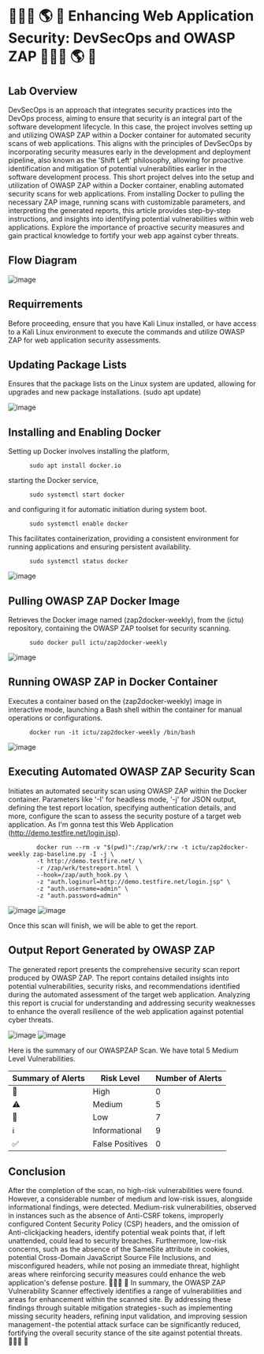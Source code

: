 # 👨🏻‍💻 🌎 🔐 Enhancing Web Application Security: DevSecOps and OWASP ZAP 👨🏻‍💻 🌎 🔐
## Lab Overview

DevSecOps is an approach that integrates security practices into the DevOps process, aiming to ensure that security is an integral part of the software development lifecycle. In this case, the project involves setting up and utilizing OWASP ZAP within a Docker container for automated security scans of web applications. This aligns with the principles of DevSecOps by incorporating security measures early in the development and deployment pipeline, also known as the 'Shift Left' philosophy, allowing for proactive identification and mitigation of potential vulnerabilities earlier in the software development process.
This short project delves into the setup and utilization of OWASP ZAP within a Docker container, enabling automated security scans for web applications. From installing Docker to pulling the necessary ZAP image, running scans with customizable parameters, and interpreting the generated reports, this article provides step-by-step instructions, and insights into identifying potential vulnerabilities within web applications. Explore the importance of proactive security measures and gain practical knowledge to fortify your web app against cyber threats.

## Flow Diagram

![image](https://github.com/forza-dc/Enhancing-Web-Application-Security-DevSecOps-and-OWASP-ZAP/blob/main/Flow%20Diagram%20Owasp%20Paint%201.png) 

## Requirrements

Before proceeding, ensure that you have Kali Linux installed, or have access to a Kali Linux environment to execute the commands and utilize OWASP ZAP for web application security assessments.

## Updating Package Lists

Ensures that the package lists on the Linux system are updated, allowing for upgrades and new package installations.
          (sudo apt update)

![image](https://github.com/forza-dc/Enhancing-Web-Application-Security-DevSecOps-and-OWASP-ZAP/blob/main/Apt%20Update%20Command.jpg) 

## Installing and Enabling Docker

Setting up Docker involves installing the platform,

          sudo apt install docker.io          
starting the Docker service,

          sudo systemctl start docker
and configuring it for automatic initiation during system boot.

          sudo systemctl enable docker
This facilitates containerization, providing a consistent environment for running applications and ensuring persistent availability.

          sudo systemctl status docker

![image](https://github.com/forza-dc/Enhancing-Web-Application-Security-DevSecOps-and-OWASP-ZAP/blob/main/Docker%20Service%20Start.png) 


## Pulling OWASP ZAP Docker Image
Retrieves the Docker image named (zap2docker-weekly), from the (ictu) repository, containing the OWASP ZAP toolset for security scanning.

          sudo docker pull ictu/zap2docker-weekly

![image](https://github.com/forza-dc/Enhancing-Web-Application-Security-DevSecOps-and-OWASP-ZAP/blob/main/Pulling%20Owasp%20zap.png) 

## Running OWASP ZAP in Docker Container

Executes a container based on the (zap2docker-weekly) image in interactive mode, launching a Bash shell within the container for manual operations or configurations.

          docker run -it ictu/zap2docker-weekly /bin/bash

![image](https://github.com/forza-dc/Enhancing-Web-Application-Security-DevSecOps-and-OWASP-ZAP/blob/main/OwaspZap%20Command%20in%20docker.png) 

## Executing Automated OWASP ZAP Security Scan

Initiates an automated security scan using OWASP ZAP within the Docker container. Parameters like '-I' for headless mode, '-j' for JSON output, defining the test report location, specifying authentication details, and more, configure the scan to assess the security posture of a target web application.
As I'm gonna test this Web Application (http://demo.testfire.net/login.jsp).

            docker run --rm -v "$(pwd)":/zap/wrk/:rw -t ictu/zap2docker-weekly zap-baseline.py -I -j \
            -t http://demo.testfire.net/ \
            -r /zap/wrk/testreport.html \
            --hook=/zap/auth_hook.py \
            -z "auth.loginurl=http://demo.testfire.net/login.jsp" \
            -z "auth.username=admin" \
            -z "auth.password=admin"

![image](https://github.com/forza-dc/Enhancing-Web-Application-Security-DevSecOps-and-OWASP-ZAP/blob/main/Executing%20Owaszap%20Scan.png) 
![image](https://github.com/forza-dc/Enhancing-Web-Application-Security-DevSecOps-and-OWASP-ZAP/blob/main/Executing%20Owaszap%20Scan2.jpg) 

Once this scan will finish, we will be able to get the report.

## Output Report Generated by OWASP ZAP

The generated report presents the comprehensive security scan report produced by OWASP ZAP. The report contains detailed insights into potential vulnerabilities, security risks, and recommendations identified during the automated assessment of the target web application. Analyzing this report is crucial for understanding and addressing security weaknesses to enhance the overall resilience of the web application against potential cyber threats.

![image](https://github.com/forza-dc/Enhancing-Web-Application-Security-DevSecOps-and-OWASP-ZAP/blob/main/OwaspZap%20Report.png) 
![image](https://github.com/forza-dc/Enhancing-Web-Application-Security-DevSecOps-and-OWASP-ZAP/blob/main/Security%20Alert%20with%20Details.png) 

Here is the summary of our OWASPZAP Scan. We have total 5 Medium Level Vulnerabilities.

| Summary of Alerts  | Risk Level      | Number of Alerts |
|--------------------|-----------------|------------------|
|     :no_entry_sign: | High            |        0         |
|     :warning:       | Medium          |        5         |
|     :large_blue_diamond: | Low         |        7         |
|     :information_source: | Informational |        9         |
|     :white_check_mark: | False Positives|        0         |

## Conclusion

After the completion of the scan, no high-risk vulnerabilities were found. However, a considerable number of medium and low-risk issues, alongside informational findings, were detected.
Medium-risk vulnerabilities, observed in instances such as the absence of Anti-CSRF tokens, improperly configured Content Security Policy (CSP) headers, and the omission of Anti-clickjacking headers, identify potential weak points that, if left unattended, could lead to security breaches.
Furthermore, low-risk concerns, such as the absence of the SameSite attribute in cookies, potential Cross-Domain JavaScript Source File Inclusions, and misconfigured headers, while not posing an immediate threat, highlight areas where reinforcing security measures could enhance the web application's defense posture.
👨🏻‍💻 🚀 In summary, the OWASP ZAP Vulnerability Scanner effectively identifies a range of vulnerabilities and areas for enhancement within the scanned site. By addressing these findings through suitable mitigation strategies - such as implementing missing security headers, refining input validation, and improving session management - the potential attack surface can be significantly reduced, fortifying the overall security stance of the site against potential threats. 👨🏻‍💻 🚀
